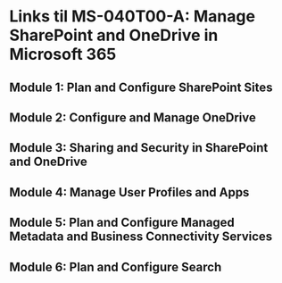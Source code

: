 # Links til MS-040T00-A: Manage SharePoint and OneDrive in Microsoft 365

## Module 1: Plan and Configure SharePoint Sites


## Module 2: Configure and Manage OneDrive



## Module 3: Sharing and Security in SharePoint and OneDrive



## Module 4: Manage User Profiles and Apps



## Module 5: Plan and Configure Managed Metadata and Business Connectivity Services




## Module 6: Plan and Configure Search

